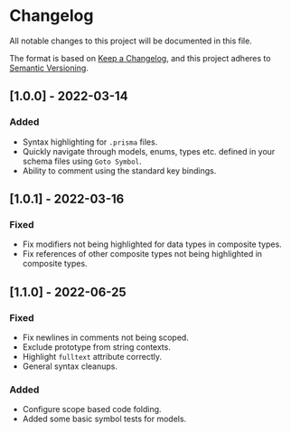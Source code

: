 # Changelog
All notable changes to this project will be documented in this file.

The format is based on [Keep a Changelog](https://keepachangelog.com/en/1.0.0/),
and this project adheres to [Semantic Versioning](https://semver.org/spec/v2.0.0.html).

## [1.0.0] - 2022-03-14
### Added
- Syntax highlighting for `.prisma` files.
- Quickly navigate through models, enums, types etc. defined in your schema files using `Goto Symbol`.
- Ability to comment using the standard key bindings.

## [1.0.1] - 2022-03-16
### Fixed
- Fix modifiers not being highlighted for data types in composite types.
- Fix references of other composite types not being highlighted in composite types.

## [1.1.0] - 2022-06-25
### Fixed
- Fix newlines in comments not being scoped.
- Exclude prototype from string contexts.
- Highlight `fulltext` attribute correctly.
- General syntax cleanups.

### Added
- Configure scope based code folding.
- Added some basic symbol tests for models.
